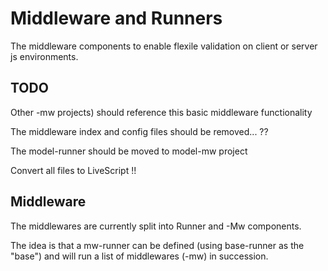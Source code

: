 # Middleware and Runners

The middleware components to enable flexile validation on client or server js environments.

## TODO

Other -mw projects) should reference this basic middleware functionality

The middleware index and config files should be removed... ??

The model-runner should be moved to model-mw project

Convert all files to LiveScript !!

## Middleware

The middlewares are currently split into Runner and -Mw components.

The idea is that a mw-runner can be defined (using base-runner as the "base") and will run a list of middlewares (-mw)
in succession.


